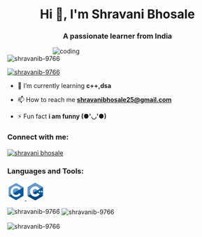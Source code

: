 <h1 align="center">Hi 👋, I'm Shravani Bhosale</h1>
<h3 align="center">A passionate learner from India</h3>

<img align="right" alt="coding" width="400" src="https://www.bing.com/th/id/OGC.a6dc26a08bb184c176bd420d149829b5?pid=1.7&rurl=https%3a%2f%2fuser-images.githubusercontent.com%2f125878564%2f258871853-20e24ac8-354d-4ec0-8f25-ef158aec9420.gif&ehk=DyOMscjHSmywq6pkWfiMyvezvHpJIKRH4Pb6gEKDLv4%3d ">

<p align="left"> <img src="https://komarev.com/ghpvc/?username=shravanib-9766&label=Profile%20views&color=0e75b6&style=flat" alt="shravanib-9766" /> </p>

<p align="left"> <a href="https://github.com/ryo-ma/github-profile-trophy"><img src="https://github-profile-trophy.vercel.app/?username=shravanib-9766" alt="shravanib-9766" /></a> </p>

- 🌱 I’m currently learning **c++,dsa**

- 📫 How to reach me **shravanibhosale25@gmail.com**

- ⚡ Fun fact **i am funny (●'◡'●)**

<h3 align="left">Connect with me:</h3>
<p align="left">
<a href="https://linkedin.com/in/shravani bhosale" target="blank"><img align="center" src="https://raw.githubusercontent.com/rahuldkjain/github-profile-readme-generator/master/src/images/icons/Social/linked-in-alt.svg" alt="shravani bhosale" height="30" width="40" /></a>
</p>

<h3 align="left">Languages and Tools:</h3>
<p align="left"> <a href="https://www.cprogramming.com/" target="_blank" rel="noreferrer"> <img src="https://raw.githubusercontent.com/devicons/devicon/master/icons/c/c-original.svg" alt="c" width="40" height="40"/> </a> <a href="https://www.w3schools.com/cpp/" target="_blank" rel="noreferrer"> <img src="https://raw.githubusercontent.com/devicons/devicon/master/icons/cplusplus/cplusplus-original.svg" alt="cplusplus" width="40" height="40"/> </a> </p>

<p><img align="left" src="https://github-readme-stats.vercel.app/api/top-langs?username=shravanib-9766&show_icons=true&locale=en&layout=compact" alt="shravanib-9766" /></p>

<p>&nbsp;<img align="center" src="https://github-readme-stats.vercel.app/api?username=shravanib-9766&show_icons=true&locale=en" alt="shravanib-9766" /></p>

<p><img align="center" src="https://github-readme-streak-stats.herokuapp.com/?user=shravanib-9766&" alt="shravanib-9766" /></p>

<!--
**Shravanib-9766/Shravanib-9766** is a ✨ _special_ ✨ repository because its `README.md` (this file) appears on your GitHub profile.

Here are some ideas to get you started:

- 🔭 I’m currently working on ...
- 🌱 I’m currently learning ...
- 👯 I’m looking to collaborate on ...
- 🤔 I’m looking for help with ...
- 💬 Ask me about ...
- 📫 How to reach me: ...
- 😄 Pronouns: ...
- ⚡ Fun fact: ...
-->
